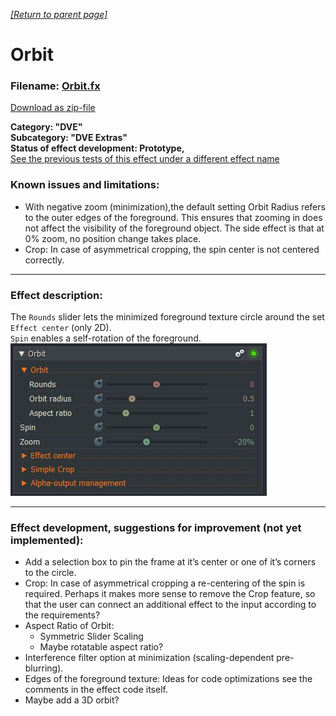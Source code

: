 *[[Return to parent page]](../../../README.md)*  

# Orbit

### Filename: <a href="Orbit.fx" download>Orbit.fx</a> 
[Download as zip-file](Orbit.zip)

**Category: "DVE"  
Subcategory: "DVE Extras"  
Status of effect development: Prototype,**  
<a href="https://www.lwks.com/index.php?option=com_kunena&func=view&catid=6&id=190102&limit=15&limitstart=15&Itemid=81#190202"  target="blank">See the previous tests of this effect under a different effect name</a>  

### Known issues and limitations:
- With negative zoom (minimization),the default setting Orbit Radius refers to the outer edges of the foreground. This ensures that zooming in does not affect the visibility of the foreground object. The side effect is that at 0% zoom, no position change takes place.  
- Crop: In case of asymmetrical cropping, the spin center is not centered correctly.


--------------------------------------------------------------------------

### Effect description:
The `Rounds` slider lets the minimized foreground texture circle around the set `Effect center` (only 2D).  
`Spin` enables a self-rotation of the foreground.  
![](IMG/img1.jpg)


------------------------------------------------------------------------

### Effect development, suggestions for improvement (not yet implemented):
- Add a selection box to pin the frame at it’s center or one of it’s corners to the circle.
- Crop: In case of asymmetrical cropping a re-centering of the spin is required. 
        Perhaps it makes more sense to remove the Crop feature, 
        so that the user can connect an additional effect to the input according to the requirements?
- Aspect Ratio of Orbit: 
  - Symmetric Slider Scaling  
  - Maybe rotatable aspect ratio?  
- Interference filter option at minimization (scaling-dependent pre-blurring).  
- Edges of the foreground texture: Ideas for code optimizations see the comments in the effect code itself.  
- Maybe add a 3D orbit?
